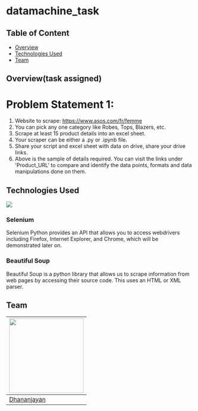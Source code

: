 # datamachine_task

## Table of Content
  * [Overview](#overview)
  * [Technologies Used](#technologies-used)
  * [Team](#team)

## Overview(task assigned)
# Problem Statement 1:
1) Website to scrape: https://www.asos.com/fr/femme
2) You can pick any one category like Robes, Tops, Blazers, etc.
3) Scrape at least 15 product details into an excel sheet.
4) Your scraper can be either a .py or .ipynb file.
5) Share your script and excel sheet with data on drive, share your drive links.
6) Above is the sample of details required. You can visit the links under 'Product_URL' to compare and identify the data points, formats and data manipulations done on them.




## Technologies Used
![](https://forthebadge.com/images/badges/made-with-python.svg)

### Selenium
Selenium Python provides an API that allows you to access webdrivers including Firefox, Internet Explorer, and Chrome, which will be demonstrated later on.

### Beautiful Soup
Beautiful Soup is a python library that allows us to scrape information from web pages by accessing their source code. This uses an HTML or XML parser.
## Team
[<img target="_blank" src="https://avatars1.githubusercontent.com/u/71431013?s=400&u=75dd4c7e7d0901bc0b7cedbe9c3d7201188ec37f&v=4" width=200>](https://www.linkedin.com/in/dhananjayan-r-1b91b1148/) |
-|
[Dhananjayan](https://www.linkedin.com/in/dhananjayan-r-1b91b1148/) |)
